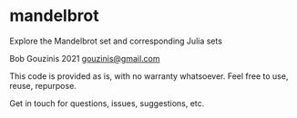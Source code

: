 # mandelbrot
Explore the Mandelbrot set and corresponding Julia sets

Bob Gouzinis 2021
gouzinis@gmail.com

This code is provided as is, with no warranty whatsoever. 
Feel free to use, reuse, repurpose. 

Get in touch for questions, issues, suggestions, etc.  

